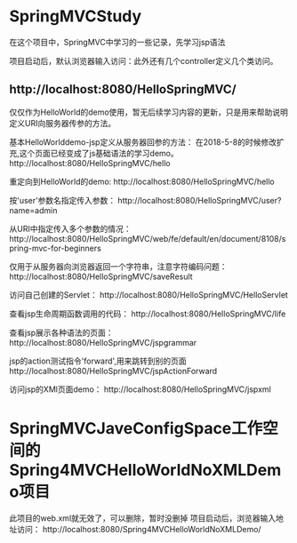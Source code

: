 # SpringMVCStudy 
在这个项目中，SpringMVC中学习的一些记录，先学习jsp语法

项目启动后，默认浏览器输入访问：此外还有几个controller定义几个类访问。
## http://localhost:8080/HelloSpringMVC/
仅仅作为HelloWorld的demo使用，暂无后续学习内容的更新，只是用来帮助说明定义URI向服务器传参的方法。

基本HelloWorlddemo-jsp定义从服务器回参的方法：
在2018-5-8的时候修改扩充,这个页面已经变成了js基础语法的学习demo。
http://localhost:8080/HelloSpringMVC/hello

重定向到HelloWorld的demo:
http://localhost:8080/HelloSpringMVC/hello

按'user’参数名指定传入参数：
http://localhost:8080/HelloSpringMVC/user?name=admin

从URI中指定传入多个参数的情况：http://localhost:8080/HelloSpringMVC/web/fe/default/en/document/8108/spring-mvc-for-beginners

仅用于从服务器向浏览器返回一个字符串，注意字符编码问题：
http://localhost:8080/HelloSpringMVC/saveResult

访问自己创建的Servlet：
http://localhost:8080/HelloSpringMVC/HelloServlet

查看jsp生命周期函数调用的代码：
http://localhost:8080/HelloSpringMVC/life

查看jsp展示各种语法的页面：
http://localhost:8080/HelloSpringMVC/jspgrammar

jsp的action测试指令'forward',用来跳转到别的页面http://localhost:8080/HelloSpringMVC/jspActionForward

访问jsp的XMl页面demo：
http://localhost:8080/HelloSpringMVC/jspxml

# SpringMVCJaveConfigSpace工作空间的Spring4MVCHelloWorldNoXMLDemo项目
此项目的web.xml就无效了，可以删除，暂时没删掉
项目启动后，浏览器输入地址访问：
http://localhost:8080/Spring4MVCHelloWorldNoXMLDemo/